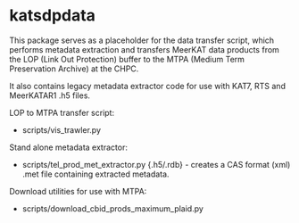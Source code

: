 katsdpdata
==========

This package serves as a placeholder for the data transfer script, which performs metadata extraction and transfers MeerKAT data products from the LOP (Link Out Protection) buffer to the MTPA (Medium Term Preservation Archive) at the CHPC.

It also contains legacy metadata extractor code for use with KAT7, RTS and MeerKATAR1 .h5 files.

LOP to MTPA transfer script:
* scripts/vis_trawler.py 

Stand alone metadata extractor:
* scripts/tel_prod_met_extractor.py {.h5/.rdb} - creates a CAS format (xml) .met file containing extracted metadata.

Download utilities for use with MTPA:
* scripts/download_cbid_prods_maximum_plaid.py
